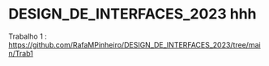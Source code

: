 # DESIGN_DE_INTERFACES_2023 hhh

Trabalho 1 : https://github.com/RafaMPinheiro/DESIGN_DE_INTERFACES_2023/tree/main/Trab1
